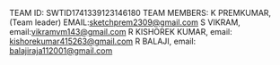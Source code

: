 TEAM ID: SWTID1741339123146180
TEAM MEMBERS:
K PREMKUMAR, (Team leader) EMAIL:sketchprem2309@gmail.com
S VIKRAM, email:vikramvm143@gmail.com
R KISHOREK KUMAR, email: kishorekumar415263@gmail.com
R BALAJI, email: balajiraja112001@gmail.com
